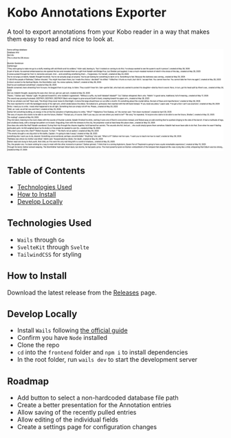 # Kobo Annotations Exporter
A tool to export annotations from your Kobo reader in a way that makes them easy to read and nice to look at.

![Screenshot of Database Information Page](./Database%20Information.png)

## Table of Contents
- [Technologies Used](#technologies-used)
- [How to Install](#how-to-install)
- [Develop Locally](#develop-locally)

## <a name="technologies-used">Technologies Used</a>
- `Wails` through `Go`
- `SvelteKit` through `Svelte`
- `TailwindCSS` for styling

## <a name="how-to-install">How to Install</a>
Download the latest release from the [Releases](https://github.com/nicfitzgerald/koboannotationexporter/releases) page.

## <a name="develop-locally">Develop Locally</a>
- Install `Wails` following [the official guide](https://wails.io/docs/gettingstarted/installation)
- Confirm you have `Node` installed
- Clone the repo
- `cd` into the `frontend` folder and `npm i` to install dependencies
- In the root folder, run `wails dev` to start the development server

## Roadmap
- Add button to select a non-hardcoded database file path
- Create a better presentation for the Annotation entries
- Allow saving of the recently pulled entries
- Allow editing of the individual fields
- Create a settings page for configuration changes
